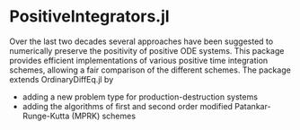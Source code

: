 # PositiveIntegrators.jl
Over the last two decades several approaches have been suggested to numerically preserve the positivity of positive ODE systems. This package provides efficient implementations of various positive time integration schemes, allowing a fair comparison of the different schemes. The package extends OrdinaryDiffEq.jl by
* adding a new problem type for production-destruction systems
* adding the algorithms of first and second order modified Patankar-Runge-Kutta (MPRK) schemes



